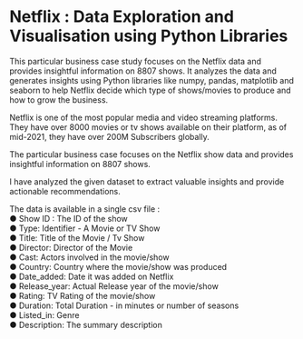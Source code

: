 # Netflix : Data Exploration and Visualisation using Python Libraries
This particular business case study focuses on the Netflix data and provides insightful information on 8807 shows. It analyzes the data and generates insights using Python libraries like numpy, pandas, matplotlib and seaborn to help Netflix decide which type of shows/movies to produce and how to grow the business.

Netflix is one of the most popular media and video streaming platforms. They have over 8000 movies or tv shows available on their platform, as of mid-2021, they have over 200M Subscribers globally. 

The particular business case focuses on the Netflix show data and provides insightful information on 8807 shows.

I have analyzed the given dataset to extract valuable insights and provide actionable recommendations. 

The data is available in a single csv file : <br>
● Show ID : The ID of the show <br>
● Type: Identifier - A Movie or TV Show <br>
● Title: Title of the Movie / Tv Show <br>
● Director: Director of the Movie <br>
● Cast: Actors involved in the movie/show <br>
● Country: Country where the movie/show was produced <br>
● Date_added: Date it was added on Netflix <br>
● Release_year: Actual Release year of the movie/show <br>
● Rating: TV Rating of the movie/show <br>
● Duration: Total Duration - in minutes or number of seasons <br>
● Listed_in: Genre <br>
● Description: The summary description


